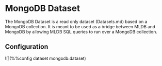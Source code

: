 # MongoDB Dataset

The MongoDB Dataset is a read only dataset (Datasets.md) based on a MongoDB
collection. It is meant to be used as a bridge between MLDB and MongoDB by
allowing MLDB SQL queries to run over a MongoDB collection.

## Configuration

![](%%config dataset mongodb.dataset)
